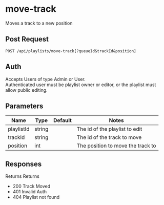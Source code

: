 # move-track
Moves a track to a new position
## Post Request

`POST /api/playlists/move-track[?queueId&trackId&position]`

## Auth
Accepts Users of type Admin or User.</br>
Authenticated user must be playlist owner or editor, or the playlist must allow public editing.

## Parameters

|Name|Type|Default|Notes|
|---|---|---|---|
|playlistId|string||The id of the playlist to edit|
|trackId|string||The id of the track to move|
|position|int||The position to move the track to|

## Responses
Returns
Returns 
- 200 Track Moved
- 401 Invalid Auth
- 404 Playlist not found